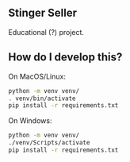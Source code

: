 ## Stinger Seller

Educational (?) project.

## How do I develop this?

On MacOS/Linux:

```sh
python -m venv venv/
. venv/bin/activate
pip install -r requirements.txt
```

On Windows:
```sh
python -m venv venv/
./venv/Scripts/activate
pip install -r requirements.txt
```
